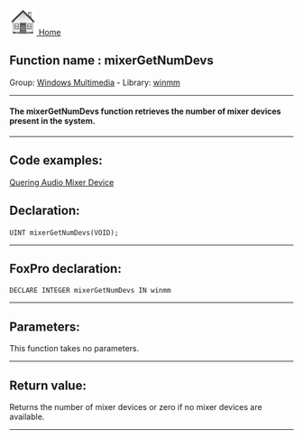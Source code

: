 [<img src="../../images/home.png"> Home ](https://github.com/VFPX/Win32API)  

## Function name : mixerGetNumDevs
Group: [Windows Multimedia](../../functions_group.md#Windows_Multimedia)  -  Library: [winmm](../../../libraries.md#winmm)  
***  


#### The mixerGetNumDevs function retrieves the number of mixer devices present in the system.
***  


## Code examples:
[Quering Audio Mixer Device](../../samples/sample_423.md)  

## Declaration:
```foxpro  
UINT mixerGetNumDevs(VOID);  
```  
***  


## FoxPro declaration:
```foxpro  
DECLARE INTEGER mixerGetNumDevs IN winmm  
```  
***  


## Parameters:
This function takes no parameters.  
***  


## Return value:
Returns the number of mixer devices or zero if no mixer devices are available.  
***  

